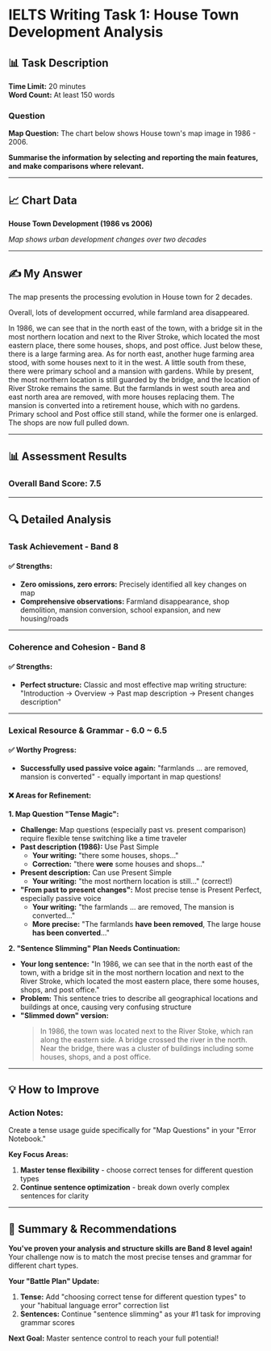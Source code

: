 # IELTS Writing Task 1: House Town Development Analysis

## 📊 Task Description

**Time Limit:** 20 minutes  
**Word Count:** At least 150 words

### Question
**Map Question:** The chart below shows House town's map image in 1986 - 2006.

**Summarise the information by selecting and reporting the main features, and make comparisons where relevant.**

---

## 📈 Chart Data

**House Town Development (1986 vs 2006)**

*Map shows urban development changes over two decades*

---

## ✍️ My Answer

The map presents the processing evolution in House town for 2 decades.

Overall, lots of development occurred, while farmland area disappeared.

In 1986, we can see that in the north east of the town, with a bridge sit in the most northern location and next to the River Stroke, which located the most eastern place, there some houses, shops, and post office. Just below these, there is a large farming area. As for north east, another huge farming area stood, with some houses next to it in the west. A little south from these, there were primary school and a mansion with gardens. While by present, the most northern location is still guarded by the bridge, and the location of River Stroke remains the same. But the farmlands in west south area and east north area are removed, with more houses replacing them. The mansion is converted into a retirement house, which with no gardens. Primary school and Post office still stand, while the former one is enlarged. The shops are now full pulled down.

---

## 📊 Assessment Results

### Overall Band Score: **7.5**

---

## 🔍 Detailed Analysis

### **Task Achievement** - Band 8

#### ✅ **Strengths:**
- **Zero omissions, zero errors:** Precisely identified all key changes on map
- **Comprehensive observations:** Farmland disappearance, shop demolition, mansion conversion, school expansion, and new housing/roads

---

### **Coherence and Cohesion** - Band 8

#### ✅ **Strengths:**
- **Perfect structure:** Classic and most effective map writing structure: "Introduction → Overview → Past map description → Present changes description"

---

### **Lexical Resource & Grammar** - 6.0 ~ 6.5

#### ✅ **Worthy Progress:**
- **Successfully used passive voice again:** "farmlands ... are removed, mansion is converted" - equally important in map questions!

#### ❌ **Areas for Refinement:**

**1. Map Question "Tense Magic":**
- **Challenge:** Map questions (especially past vs. present comparison) require flexible tense switching like a time traveler
- **Past description (1986):** Use Past Simple
  - **Your writing:** "there some houses, shops..."
  - **Correction:** "there **were** some houses and shops..."
- **Present description:** Can use Present Simple
  - **Your writing:** "the most northern location is still..." (correct!)
- **"From past to present changes":** Most precise tense is Present Perfect, especially passive voice
  - **Your writing:** "the farmlands ... are removed, The mansion is converted..."
  - **More precise:** "The farmlands **have been removed**, The large house **has been converted**..."

**2. "Sentence Slimming" Plan Needs Continuation:**
- **Your long sentence:** "In 1986, we can see that in the north east of the town, with a bridge sit in the most northern location and next to the River Stroke, which located the most eastern place, there some houses, shops, and post office."
- **Problem:** This sentence tries to describe all geographical locations and buildings at once, causing very confusing structure
- **"Slimmed down" version:**
  > In 1986, the town was located next to the River Stoke, which ran along the eastern side. A bridge crossed the river in the north. Near the bridge, there was a cluster of buildings including some houses, shops, and a post office.

---

## 💡 How to Improve

### **Action Notes:**
Create a tense usage guide specifically for "Map Questions" in your "Error Notebook."

**Key Focus Areas:**
1. **Master tense flexibility** - choose correct tenses for different question types
2. **Continue sentence optimization** - break down overly complex sentences for clarity

---

## 📝 **Summary & Recommendations**

**You've proven your analysis and structure skills are Band 8 level again!** Your challenge now is to match the most precise tenses and grammar for different chart types.

**Your "Battle Plan" Update:**
1. **Tense:** Add "choosing correct tense for different question types" to your "habitual language error" correction list
2. **Sentences:** Continue "sentence slimming" as your #1 task for improving grammar scores

**Next Goal:** Master sentence control to reach your full potential!